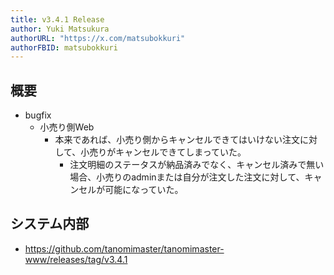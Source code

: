 ```yaml
---
title: v3.4.1 Release
author: Yuki Matsukura
authorURL: "https://x.com/matsubokkuri"
authorFBID: matsubokkuri
---
```


## 概要

- bugfix
  - 小売り側Web
    - 本来であれば、小売り側からキャンセルできてはいけない注文に対して、小売りがキャンセルできてしまっていた。
      - 注文明細のステータスが納品済みでなく、キャンセル済みで無い場合、小売りのadminまたは自分が注文した注文に対して、キャンセルが可能になっていた。


## システム内部

- https://github.com/tanomimaster/tanomimaster-www/releases/tag/v3.4.1


